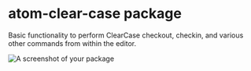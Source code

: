 # atom-clear-case package

Basic functionality to perform ClearCase checkout, checkin,
and various other commands from within the editor.

![A screenshot of your package](https://f.cloud.github.com/assets/69169/2290250/c35d867a-a017-11e3-86be-cd7c5bf3ff9b.gif)
